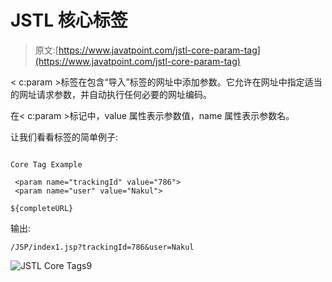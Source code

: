# JSTL 核心<param>标签

> 原文:[https://www.javatpoint.com/jstl-core-param-tag](https://www.javatpoint.com/jstl-core-param-tag)

< c:param >标签在包含“导入”标签的网址中添加参数。它允许在网址中指定适当的网址请求参数，并自动执行任何必要的网址编码。

在< c:param >标记中，value 属性表示参数值，name 属性表示参数名。

让我们看看<param>标签的简单例子:

```

Core Tag Example

 <param name="trackingId" value="786">
 <param name="user" value="Nakul">

${completeURL} 
```

输出:

```
/JSP/index1.jsp?trackingId=786&user=Nakul

```

![JSTL Core Tags9](../Images/443b37b44e29be94609e861db035972c.png)